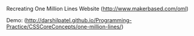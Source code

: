 Recreating One Million Lines Website (http://www.makerbased.com/oml)

Demo: (http://darshilpatel.github.io/Programming-Practice/CSSCoreConcepts/one-million-lines/)